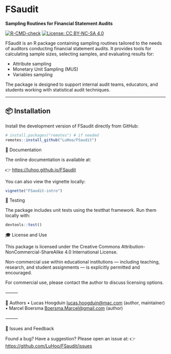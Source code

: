 # FSaudit

**Sampling Routines for Financial Statement Audits**

[![R-CMD-check](https://github.com/LuHoo/FSaudit/actions/workflows/R-CMD-check.yaml/badge.svg)](https://github.com/LuHoo/FSaudit/actions/workflows/R-CMD-check.yaml)
[![License: CC BY-NC-SA 4.0](https://img.shields.io/badge/License-CC--BY--NC--SA%204.0-lightgrey.svg)](https://creativecommons.org/licenses/by-nc-sa/4.0/)

FSaudit is an R package containing sampling routines tailored to the needs of auditors conducting financial statement audits. It provides tools for calculating sample sizes, selecting samples, and evaluating results for:

- Attribute sampling
- Monetary Unit Sampling (MUS)
- Variables sampling

The package is designed to support internal audit teams, educators, and students working with statistical audit techniques.

---

## 📦 Installation

Install the development version of FSaudit directly from GitHub:

```r
# install.packages("remotes") # if needed
remotes::install_github("LuHoo/FSaudit")
```

📘 Documentation

The online documentation is available at:

👉 https://luhoo.github.io/FSaudit

You can also view the vignette locally:

```r
vignette("FSaudit-intro")
```

🧪 Testing

The package includes unit tests using the testthat framework. Run them locally with:

```r
devtools::test()
```

🎓 License and Use

This package is licensed under the Creative Commons Attribution-NonCommercial-ShareAlike 4.0 International License.

Non-commercial use within educational institutions — including teaching, research, and student assignments — is explicitly permitted and encouraged.

For commercial use, please contact the author to discuss licensing options.

⸻

👤 Authors
	•	Lucas Hoogduin lucas.hoogduin@mac.com (author, maintainer)
	•	Marcel Boersma Boersma.Marcel@gmail.com (author)

⸻

🐞 Issues and Feedback

Found a bug? Have a suggestion?
Please open an issue at:
👉 https://github.com/LuHoo/FSaudit/issues
